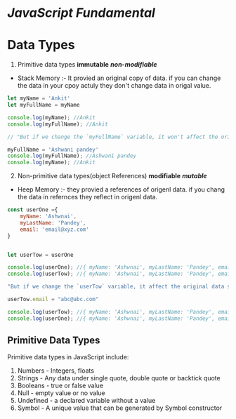 #                      **_JavaScript Fundamental_**
# **Data Types**
1. Primitive data types **immutable** **_non-modifiable_** 
  - Stack Memory :- It provied an original copy of data. if you can change the data in your cpoy actuly they don't change data in origal value.

```js 
let myName = 'Ankit'
let myFullName = myName

console.log(myName); //Ankit
console.log(myFullName); //Ankit

// "But if we change the `myFullName` variable, it won't affect the original data stored in `myName`."

myFullName = 'Ashwani pandey'
console.log(myFullName); //Ashwani pandey
console.log(myName); //Ankit
```

2. Non-primitive data types(object References) **modifiable** **_mutable_**
- Heep Memory :- they provied a references of origenl data. if you chang the data in refernces they reflect in origenl data.

```js
const userOne ={
    myName: 'Ashwnai',
    myLastName: 'Pandey',
    email: 'email@xyz.com'
}


let userTow = userOne

console.log(userOne); //{ myName: 'Ashwnai', myLastName: 'Pandey', email: 'email@xyz.com' }
console.log(userTow); //{ myName: 'Ashwnai', myLastName: 'Pandey', email: 'email@xyz.com' }

"But if we change the `userTow` variable, it affect the original data stored in `userOne`."

userTow.email = "abc@abc.com"

console.log(userTow); //{ myName: 'Ashwnai', myLastName: 'Pandey', email: 'abc@abc.com' }
console.log(userOne); //{ myName: 'Ashwnai', myLastName: 'Pandey', email: 'abc@abc.com' }
```

## Primitive Data Types
Primitive data types in JavaScript include:
1. Numbers - Integers, floats
2. Strings - Any data under single quote, double quote or backtick quote
3. Booleans - true or false value
4. Null - empty value or no value
5. Undefined - a declared variable without a value
6. Symbol - A unique value that can be generated by Symbol constructor



